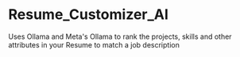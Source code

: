 # Resume_Customizer_AI
Uses Ollama and Meta's Ollama to rank the projects, skills and other attributes in your Resume to match a job description

